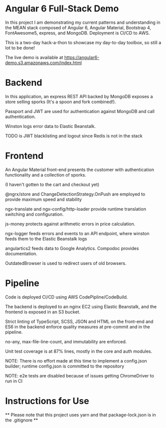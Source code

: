 # Angular 6 Full-Stack Demo

In this project I am demonstrating my current patterns and understanding in the
MEAN stack composed of Angular 6, Angular Material, Bootstrap 4, FontAwesome5, express,
and MongoDB.  Deployment is CI/CD to AWS.

This is a two-day hack-a-thon to showcase my day-to-day toolbox, so still a lot to be done!

The live demo is available at https://angular6-demo.s3.amazonaws.com/index.html

# Backend

In this application, an express REST API backed by MongoDB exposes a store
selling sporks (It's a spoon and fork combined!).
 
Passport and JWT are used for authentication against MongoDB and call authentication.

Winston logs error data to Elastic Beanstalk.

TODO is JWT blacklisting and logout since Redis is not in the stack

# Frontend

An Angular Material front-end presents the customer with authentication functionality and a collection of sporks.

(I haven't gotten to the cart and checkout yet)

@ngrx/store and ChangeDetectionStrategy.OnPush are employed to provide maximum speed and stability

ngx-translate and ngx-config/http-loader provide runtime translation switching and configuration.
 
js-money protects against arithmetic errors in price calculation.

ngx-logger feeds errors and events to an API endpoint, where winston feeds them to the Elastic Beanstalk logs

angulartics2 feeds data to Google Analytics.  Compodoc provides documentation.

OutdatedBrowser is used to redirect users of old browsers.

# Pipeline

Code is deployed CI/CD using AWS CodePipline/CodeBuild.

The backend is deployed to an nginx EC2 using Elastic Beanstalk, and the frontend
is exposed in an S3 bucket.

Strict linting of TypeScript, SCSS, JSON and HTML on the front-end
and ES6 in the backend enforce quality measures at pre-commit and in the pipeline.
 
no-any, max-file-line-count, and immutability are enforced.
  
Unit test coverage is at 87% lines, mostly in the core and auth modules.

NOTE: There is no effort made at this time to implement a config.json builder;
runtime config.json is committed to the repository

NOTE: e2e tests are disabled because of issues getting ChromeDriver to run in CI

# Instructions for Use
** Please note that this project uses yarn and that package-lock.json is in
the .gitignore **
